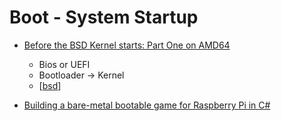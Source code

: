 Boot - System Startup
=====================

* [Before the BSD Kernel starts: Part One on AMD64](https://www.moritz.systems/blog/before-the-bsd-kernel-starts-part-one-on-amd64/)
    * Bios or UEFI
    * Bootloader -> Kernel
    * [[bsd]]

* [Building a bare-metal bootable game for Raspberry Pi in C#](https://migeel.sk/blog/2023/12/08/building-bare-metal-bootable-game-for-raspberry-pi-in-csharp/)

[//begin]: # "Autogenerated link references for markdown compatibility"
[bsd]: bsd.md "BSD"
[//end]: # "Autogenerated link references"